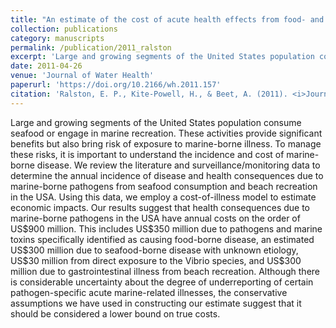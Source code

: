 ```yaml
---
title: "An estimate of the cost of acute health effects from food- and water-borne marine pathogens and toxins in the USA"
collection: publications
category: manuscripts
permalink: /publication/2011_ralston
excerpt: 'Large and growing segments of the United States population consume seafood or engage in marine recreation. These activities provide significant benefits but also bring risk of exposure to marine-borne illness. To manage these risks, it is important to understand the incidence and cost of marine-borne disease. We review  ...'
date: 2011-04-26
venue: 'Journal of Water Health'
paperurl: 'https://doi.org/10.2166/wh.2011.157'
citation: 'Ralston, E. P., Kite-Powell, H., & Beet, A. (2011). <i>Journal of Water Health</i> &quot;9 (4): 680–694.&quot;.'
---
```


Large and growing segments of the United States population consume seafood or engage in marine recreation. These activities provide significant benefits but also bring risk of exposure to marine-borne illness. To manage these risks, it is important to understand the incidence and cost of marine-borne disease. We review the literature and surveillance/monitoring data to determine the annual incidence of disease and health consequences due to marine-borne pathogens from seafood consumption and beach recreation in the USA. Using this data, we employ a cost-of-illness model to estimate economic impacts. Our results suggest that health consequences due to marine-borne pathogens in the USA have annual costs on the order of US\$900 million. This includes US\$350 million due to pathogens and marine toxins specifically identified as causing food-borne disease, an estimated US$300 million due to seafood-borne disease with unknown etiology, US\$30 million from direct exposure to the Vibrio species, and US\$300 million due to gastrointestinal illness from beach recreation. Although there is considerable uncertainty about the degree of underreporting of certain pathogen-specific acute marine-related illnesses, the conservative assumptions we have used in constructing our estimate suggest that it should be considered a lower bound on true costs.